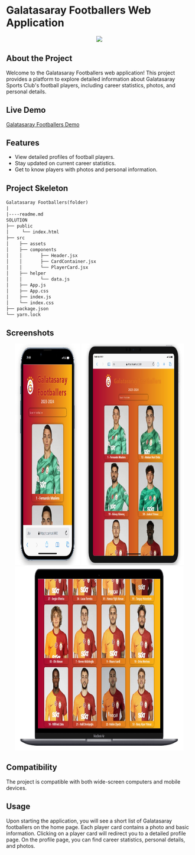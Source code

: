 # Galatasaray Footballers Web Application

<div align="center">
  <img src="./src/assets/gs.gif" />
</div>

## About the Project

Welcome to the Galatasaray Footballers web application! This project provides a platform to explore detailed information about Galatasaray Sports Club's football players, including career statistics, photos, and personal details.

## Live Demo

[Galatasaray Footballers Demo](https://galatasaray-footballers.vercel.app/)

## Features

- View detailed profiles of football players.
- Stay updated on current career statistics.
- Get to know players with photos and personal information.

## Project Skeleton

```
Galatasaray Footballers(folder)
|
|----readme.md        
SOLUTION
├── public
│     └── index.html
├── src
│    ├── assets
│    ├── components
│    │       ├── Header.jsx
│    │       ├── CardContainer.jsx
│    │       └── PlayerCard.jsx
│    ├── helper
│    │       └── data.js  
│    ├── App.js
│    ├── App.css
│    ├── index.js
│    └── index.css
├── package.json
└── yarn.lock
```

## Screenshots

<div align="center">
  <img src="./src/assets/Screenshot_1.jpg"  width="35%" height="600" />
  <img src="./src/assets/Screenshot_2.jpg"  width="55%" height="600" />
  <img src="./src/assets/Screenshot_3.jpg"  width="90.5%" height="500" />
</div>

## Compatibility

The project is compatible with both wide-screen computers and mobile devices.

## Usage

Upon starting the application, you will see a short list of Galatasaray footballers on the home page. Each player card contains a photo and basic information. Clicking on a player card will redirect you to a detailed profile page. On the profile page, you can find career statistics, personal details, and photos.
